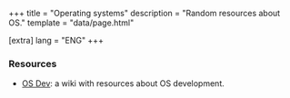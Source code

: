 +++
title = "Operating systems"
description = "Random resources about OS."
template = "data/page.html"

[extra]
lang = "ENG"
+++


### Resources

* [OS Dev](https://wiki.osdev.org/Expanded_Main_Page): a wiki with resources about OS development.
